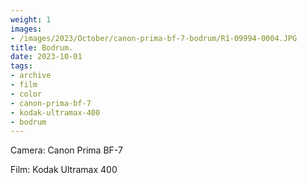 ```yaml
---
weight: 1
images:
- /images/2023/October/canon-prima-bf-7-bodrum/R1-09994-0004.JPG
title: Bodrum.
date: 2023-10-01
tags:
- archive
- film
- color
- canon-prima-bf-7
- kodak-ultramax-400
- bodrum
---
```


Camera: Canon Prima BF-7

Film: Kodak Ultramax 400

